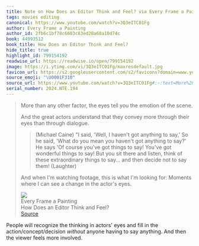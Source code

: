 ```yaml
---
title: Note on How Does an Editor Think and Feel? via Every Frame a Painting
tags: movies editing
canonical: https://www.youtube.com/watch?v=3Q3eITC01Fg
author: Every Frame a Painting
author_id: 2fb6c1bf78c6603c83ed28a60a10d74c
book: 44993512
book_title: How Does an Editor Think and Feel?
hide_title: true
highlight_id: 799154192
readwise_url: https://readwise.io/open/799154192
image: https://i.ytimg.com/vi/3Q3eITC01Fg/maxresdefault.jpg
favicon_url: https://s2.googleusercontent.com/s2/favicons?domain=www.youtube.com
source_emoji: "\U0001F310"
source_url: https://www.youtube.com/watch?v=3Q3eITC01Fg#:~:text=More%20than%20any,the%20actor%27s%20eyes.
serial_number: 2024.NTE.194
---
```

> More than any other factor, the eyes tell you the emotion of the scene.
> 
> And the great actors understand that they convey more through their eyes than through dialogue.
> 
> > (Michael Caine) "I said, 'Well, I haven't got anything to say,' So he said, 'What do you mean you haven't got anything to say?' He says 'Of course you've got things to say! You've got wonderful things to say! But you sit there and listen, think of these extraordinary things to say... and then decide not to say them! (Laughter)
> 
> And when I'm watching footage, this is what I'm looking for: Moments where I can see a change in the actor's eyes.
> <div class="quoteback-footer"><div class="quoteback-avatar"><img class="mini-favicon" src="https://s2.googleusercontent.com/s2/favicons?domain=www.youtube.com"></div><div class="quoteback-metadata"><div class="metadata-inner"><span style="display:none">FROM:</span><div aria-label="Every Frame a Painting" class="quoteback-author"> Every Frame a Painting</div><div aria-label="How Does an Editor Think and Feel?" class="quoteback-title"> How Does an Editor Think and Feel?</div></div></div><div class="quoteback-backlink"><a target="_blank" aria-label="go to the full text of this quotation" rel="noopener" href="https://www.youtube.com/watch?v=3Q3eITC01Fg#:~:text=More%20than%20any,the%20actor%27s%20eyes." class="quoteback-arrow"> Source</a></div></div>

People will recognize the thinking in actors' eyes and fill in the action/concept/decision _without_ anyone having to say anything. And then the viewer feels more involved.
